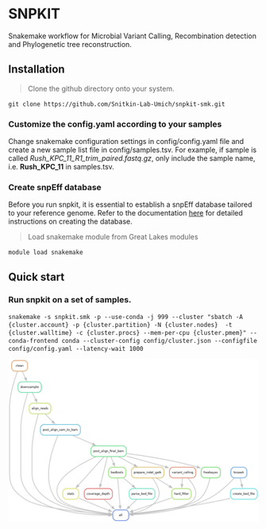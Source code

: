 # SNPKIT

Snakemake workflow for Microbial Variant Calling, Recombination detection and Phylogenetic tree reconstruction.

## Installation

> Clone the github directory onto your system.

```
git clone https://github.com/Snitkin-Lab-Umich/snpkit-smk.git
```

### Customize the config.yaml according to your samples

Change snakemake configuration settings in config/config.yaml file and create a new sample list file in config/samples.tsv. For example, if sample is called *Rush_KPC_11_R1_trim_paired.fastq.gz*, only include the sample name, i.e. **Rush_KPC_11** in samples.tsv. 

### Create snpEff database

Before you run snpkit, it is essential to establish a snpEff database tailored to your reference genome. Refer to the documentation [here](snpEff.md) for detailed instructions on creating the database. 

> Load snakemake module from Great Lakes modules
```
module load snakemake
```

## Quick start

### Run snpkit on a set of samples.

```
snakemake -s snpkit.smk -p --use-conda -j 999 --cluster "sbatch -A {cluster.account} -p {cluster.partition} -N {cluster.nodes}  -t {cluster.walltime} -c {cluster.procs} --mem-per-cpu {cluster.pmem}" --conda-frontend conda --cluster-config config/cluster.json --configfile config/config.yaml --latency-wait 1000
```


![Alt text](./snpkit_dag.png)
